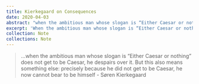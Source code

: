 ```yaml
---
title: Kierkegaard on Consequences
date: 2020-04-03
abstract: "when the ambitious man whose slogan is “Either Caesar or nothing” does not get to be Caesar, he despairs over it. But this also means something else: precisely because he did not get to be Caesar, he now cannot bear to be himself - Søren Kierkegaard"
excerpt: 'When the ambitious man whose slogan is “Either Caesar or nothing” does not get to be Caesar, he despairs over it. But this also means something else: precisely because he did not get to be Caesar, he now cannot bear to be himself'
collection: Note
collections: Note
---
```

> …when the ambitious man whose slogan is “Either Caesar or nothing” does not get to be Caesar, he despairs over it. But this also means something else: precisely because he did not get to be Caesar, he now cannot bear to be himself - Søren Kierkegaard